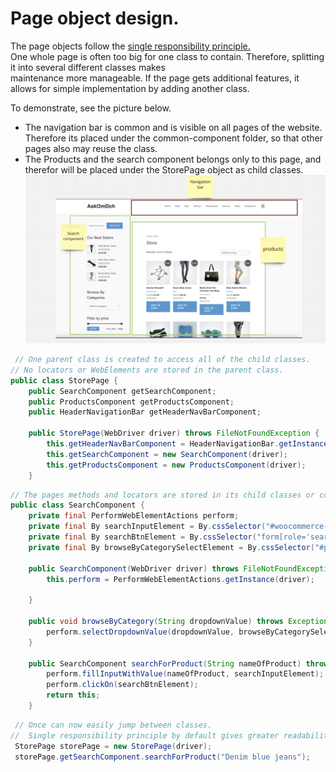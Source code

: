 # Page object design.

The page objects follow the [single responsibility principle.](https://www.freecodecamp.org/news/solid-principles-single-responsibility-principle-explained/)  
One whole page is often too big for one class to contain. Therefore, splitting it into several different classes makes   
maintenance more manageable. If the page gets additional features, it allows for simple implementation by adding another class.

To demonstrate, see the picture below.
 - The navigation bar is common and is visible on all pages of the website. Therefore its placed under the common-component folder, so that other pages also may reuse the class.
 - The Products and the search component belongs only to this page, and therefor will be placed under the StorePage object as child classes.
![img.png](images/page-object.png)


````java
 // One parent class is created to access all of the child classes.
// No locators or WebElements are stored in the parent class.
public class StorePage {
    public SearchComponent getSearchComponent;
    public ProductsComponent getProductsComponent;
    public HeaderNavigationBar getHeaderNavBarComponent;

    public StorePage(WebDriver driver) throws FileNotFoundException {
        this.getHeaderNavBarComponent = HeaderNavigationBar.getInstance(driver);
        this.getSearchComponent = new SearchComponent(driver);
        this.getProductsComponent = new ProductsComponent(driver);
    }
````
```java
// The pages methods and locators are stored in its child classes or component.
public class SearchComponent {
    private final PerformWebElementActions perform;
    private final By searchInputElement = By.cssSelector("#woocommerce-product-search-field-0");
    private final By searchBtnElement = By.cssSelector("form[role='search'] button");
    private final By browseByCategorySelectElement = By.cssSelector("#product_cat");

    public SearchComponent(WebDriver driver) throws FileNotFoundException {
        this.perform = PerformWebElementActions.getInstance(driver);

    }

    public void browseByCategory(String dropdownValue) throws Exception {
        perform.selectDropdownValue(dropdownValue, browseByCategorySelectElement);
    }

    public SearchComponent searchForProduct(String nameOfProduct) throws Exception {
        perform.fillInputWithValue(nameOfProduct, searchInputElement);
        perform.clickOn(searchBtnElement);
        return this;
    }
```
````java
 // Once can now easily jump between classes.
//  Single responsibility principle by default gives greater readability of the code.
 StorePage storePage = new StorePage(driver);
 storePage.getSearchComponent.searchForProduct("Denim blue jeans");

````